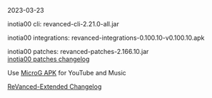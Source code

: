 2023-03-23
  
inotia00 cli: revanced-cli-2.21.0-all.jar  

inotia00 integrations: revanced-integrations-0.100.10-v0.100.10.apk  

inotia00 patches: revanced-patches-2.166.10.jar  
[inotia00 patches changelog](https://github.com/inotia00/revanced-patches/releases/tag/v2.166.10)  

Use [MicroG APK](https://github.com/inotia00/VancedMicroG/releases/latest/download/microg.apk) for YouTube and Music

[ReVanced-Extended Changelog](https://github.com/Kingsmanvn-Official/ReVanced-Extended/blob/main/changelog.md)
